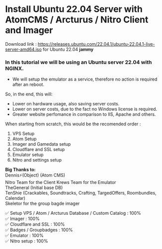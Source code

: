 # Install Ubuntu 22.04 Server with AtomCMS / Arcturus / Nitro Client and Imager
Download link : https://releases.ubuntu.com/22.04.1/ubuntu-22.04.1-live-server-amd64.iso for Ubuntu 22.04 **jammy**

### In this tutorial we will be using an Ubuntu server 22.04 with NGINX.  
- We will setup the emulator as a service, therefore no action is required after an reboot.

So, in the end, this will:

* Lower on hardware usage, also saving server costs.
* Lower on server costs, due to the fact no Windows license is required.
* Greater website perfomance in comparison to IIS, Apache and others.

When starting from scratch, this would be the recomended order :
1. VPS Setup
2. Atom Setup  
3. Imager and Gamedata setup  
4. Cloudflare and SSL setup  
5. Emulator setup  
6. Nitro and settings setup  

**Big Thanks to:**  
Dennis⚡(Object) (Atom CMS)  
Nitro Team for the Client
Krews Team for the Emulator  
TheGeneral (Initial base DB)  
TenShie (Crackables, Soundtracks, Crafting, TargedOffers, Roombundles, Calendar)  
Skeletor for the group bagde imager  

:white_check_mark: Setup VPS / Atom / Arcturus Database / Custom Catalog : 100%  
:white_check_mark: Imager : 100%  
:white_check_mark: Cloudflare and SSL : 100%  
:white_check_mark: Badges / Groupbadges : 100%  
:white_check_mark: Emulator : 100%  
:white_check_mark: Nitro setup : 100%
